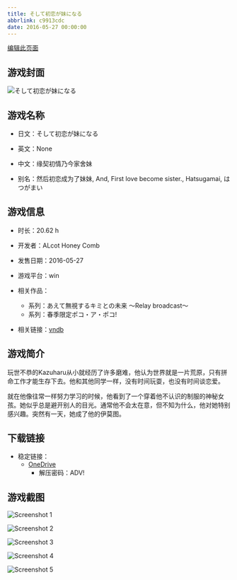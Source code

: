 ```yaml
---
title: そして初恋が妹になる
abbrlink: c9913cdc
date: 2016-05-27 00:00:00
---
```

[编辑此页面](https://github.com/ACG-3/ADV3-source/blob/main/source/_posts/games/%E3%81%9D%E3%81%97%E3%81%A6%E5%88%9D%E6%81%8B%E3%81%8C%E5%A6%B9%E3%81%AB%E3%81%AA%E3%82%8B.md)

## 游戏封面

![そして初恋が妹になる](https://pan.timero.xyz/d/onedrive/img_lib_001/%E3%81%9D%E3%81%97%E3%81%A6%E5%88%9D%E6%81%8B%E3%81%8C%E5%A6%B9%E3%81%AB%E3%81%AA%E3%82%8B_cover.avif)


## 游戏名称

- 日文：そして初恋が妹になる
- 英文：None
- 中文：缘契初情乃今家舍妹

- 别名：然后初恋成为了妹妹, And, First love become sister., Hatsugamai, はつがまい


## 游戏信息

- 时长：20.62 h
- 开发者：ALcot Honey Comb
- 发售日期：2016-05-27
- 游戏平台：win
- 相关作品：
   - 系列：あえて無視するキミとの未来 ～Relay broadcast～
   - 系列：春季限定ポコ・ア・ポコ!

- 相关链接：[vndb](https://vndb.org/v18790)


## 游戏简介

玩世不恭的Kazuharu从小就经历了许多磨难，他认为世界就是一片荒原，只有拼命工作才能生存下去。他和其他同学一样，没有时间玩耍，也没有时间谈恋爱。

就在他像往常一样努力学习的时候，他看到了一个穿着他不认识的制服的神秘女孩。她似乎总是避开别人的目光。通常他不会太在意，但不知为什么，他对她特别感兴趣。突然有一天，她成了他的伊莫图。




## 下载链接

- 稳定链接：
    - [OneDrive](https://pan.timero.xyz/onedrive/adv_lib_001/%E3%81%9D%E3%81%97%E3%81%A6%E5%88%9D%E6%81%8B%E3%81%8C%E5%A6%B9%E3%81%AB%E3%81%AA%E3%82%8B)
        - 解压密码：ADV!



## 游戏截图


![Screenshot 1](https://pan.timero.xyz/d/onedrive/img_lib_001/%E3%81%9D%E3%81%97%E3%81%A6%E5%88%9D%E6%81%8B%E3%81%8C%E5%A6%B9%E3%81%AB%E3%81%AA%E3%82%8B_Screenshot_1.avif)

![Screenshot 2](https://pan.timero.xyz/d/onedrive/img_lib_001/%E3%81%9D%E3%81%97%E3%81%A6%E5%88%9D%E6%81%8B%E3%81%8C%E5%A6%B9%E3%81%AB%E3%81%AA%E3%82%8B_Screenshot_2.avif)

![Screenshot 3](https://pan.timero.xyz/d/onedrive/img_lib_001/%E3%81%9D%E3%81%97%E3%81%A6%E5%88%9D%E6%81%8B%E3%81%8C%E5%A6%B9%E3%81%AB%E3%81%AA%E3%82%8B_Screenshot_3.avif)

![Screenshot 4](https://pan.timero.xyz/d/onedrive/img_lib_001/%E3%81%9D%E3%81%97%E3%81%A6%E5%88%9D%E6%81%8B%E3%81%8C%E5%A6%B9%E3%81%AB%E3%81%AA%E3%82%8B_Screenshot_4.avif)

![Screenshot 5](https://pan.timero.xyz/d/onedrive/img_lib_001/%E3%81%9D%E3%81%97%E3%81%A6%E5%88%9D%E6%81%8B%E3%81%8C%E5%A6%B9%E3%81%AB%E3%81%AA%E3%82%8B_Screenshot_5.avif)

